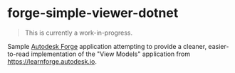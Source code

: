 # forge-simple-viewer-dotnet

> This is currently a work-in-progress.

Sample [Autodesk Forge](https://forge.autodesk.com) application attempting to provide a cleaner,
easier-to-read implementation of the "View Models" application from https://learnforge.autodesk.io.
